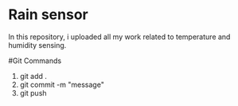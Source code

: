 # Rain sensor
In this repository, i uploaded all my work related to temperature and humidity sensing.

#Git Commands
1. git add .
2. git commit -m "message"
3. git push
